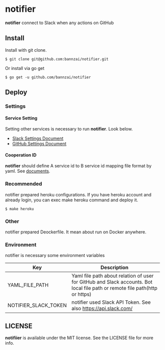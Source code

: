 # notifier
**notifier** connect to Slack when any actions on GitHub

## Install
Install with git clone.
```shell
$ git clone git@github.com:bannzai/notifier.git
```

Or install via go get
```shell
$ go get -u github.com/bannzai/notifier
```

## Deploy
### Settings
#### Service Setting
Setting other services is necessary to run **notifier**. 
Look below.
- [Slack Settings Document](https://github.com/bannzai/notifier/tree/master/docs/SLACK_SETTINGS.md)
- [GitHub Settings Document](https://github.com/bannzai/notifier/tree/master/docs/GITHUB_SETTINGS.md)

#### Cooperation ID
**notifier** should define A service id to B service id mapping file format by yaml.
See [documents](https://github.com/bannzai/notifier/tree/master/docs/NOTIFIER_YAML_SETTINGS.md).

### Recommended
notifier prepared heroku configurations.
If you have heroku account and already login, you can exec make heroku command and deploy it. 

```
$ make heroku
```

### Other
notifier prepared Deockerfile.
It mean about run on Docker anywhere.

### Environment
notifier is necessary some environment variables

|  Key  |  Description  | 
| ---- | ---- | 
|  YAML_FILE_PATH  |  Yaml file path about relation of user for GitHub and Slack accounts. Bot local file path or remote file path(http or https)| 
|  NOTIFIER_SLACK_TOKEN  |  notifier used Slack API Token. See also https://api.slack.com/ | 


## LICENSE
**notifiier** is available under the MIT license. See the LICENSE file for more info.


